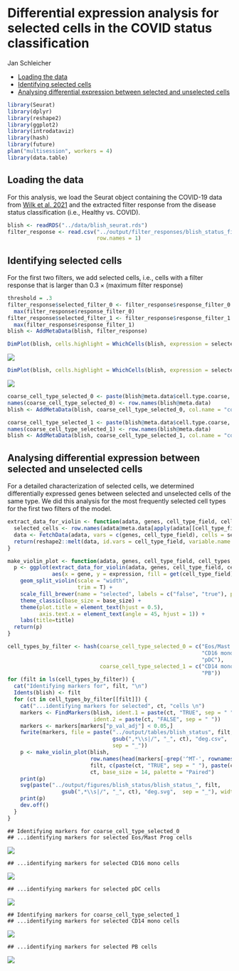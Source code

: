 Differential expression analysis for selected cells in the COVID status
classification
================
Jan Schleicher

- <a href="#loading-the-data" id="toc-loading-the-data">Loading the
  data</a>
- <a href="#identifying-selected-cells"
  id="toc-identifying-selected-cells">Identifying selected cells</a>
- <a
  href="#analysing-differential-expression-between-selected-and-unselected-cells"
  id="toc-analysing-differential-expression-between-selected-and-unselected-cells">Analysing
  differential expression between selected and unselected cells</a>

``` r
library(Seurat)
library(dplyr)
library(reshape2)
library(ggplot2)
library(introdataviz)
library(hash)
library(future)
plan("multisession", workers = 4)
library(data.table)
```

## Loading the data

For this analysis, we load the Seurat object containing the COVID-19
data from [Wilk et al. 2021](https://doi.org/10.1084/jem.20210582) and
the extracted filter response from the disease status classification
(i.e., Healthy vs. COVID).

``` r
blish <- readRDS("../data/blish_seurat.rds")
filter_response <- read.csv("../output/filter_responses/blish_status_filter_response.csv",
                            row.names = 1)
```

## Identifying selected cells

For the first two filters, we add selected cells, i.e., cells with a
filter response that is larger than
$0.3 \times (\text{maximum filter response})$

``` r
threshold = .3
filter_response$selected_filter_0 <- filter_response$response_filter_0 > threshold *
  max(filter_response$response_filter_0)
filter_response$selected_filter_1 <- filter_response$response_filter_1 > threshold *
  max(filter_response$response_filter_1)
blish <- AddMetaData(blish, filter_response)

DimPlot(blish, cells.highlight = WhichCells(blish, expression = selected_filter_0), reduction = "umap")
```

![](differential_expression_blish_status_files/figure-gfm/selected_cells-1.png)<!-- -->

``` r
DimPlot(blish, cells.highlight = WhichCells(blish, expression = selected_filter_1), reduction = "umap")
```

![](differential_expression_blish_status_files/figure-gfm/selected_cells-2.png)<!-- -->

``` r
coarse_cell_type_selected_0 <- paste(blish@meta.data$cell.type.coarse, blish@meta.data$selected_filter_0)
names(coarse_cell_type_selected_0) <- row.names(blish@meta.data)
blish <- AddMetaData(blish, coarse_cell_type_selected_0, col.name = "coarse_cell_type_selected_0")

coarse_cell_type_selected_1 <- paste(blish@meta.data$cell.type.coarse, blish@meta.data$selected_filter_1)
names(coarse_cell_type_selected_1) <- row.names(blish@meta.data)
blish <- AddMetaData(blish, coarse_cell_type_selected_1, col.name = "coarse_cell_type_selected_1")
```

## Analysing differential expression between selected and unselected cells

For a detailed characterization of selected cells, we determined
differentially expressed genes between selected and unselected cells of
the same type. We did this analysis for the most frequently selected
cell types for the first two filters of the model.

``` r
extract_data_for_violin <- function(adata, genes, cell_type_field, cell_types) {
  selected_cells <- row.names(adata@meta.data[apply(adata[[cell_type_field]], 1, function(x) x %in% cell_types),])
  data <- FetchData(adata, vars = c(genes, cell_type_field), cells = selected_cells, slot = "data")
  return(reshape2::melt(data, id.vars = cell_type_field, variable.name = "gene", value.name = "expression"))
}

make_violin_plot <- function(adata, genes, cell_type_field, cell_types, title, base_size=12, palette="Set2") {
  p <- ggplot(extract_data_for_violin(adata, genes, cell_type_field, cell_types),
              aes(x = gene, y = expression, fill = get(cell_type_field))) +
    geom_split_violin(scale = "width",
                      trim = T) +
    scale_fill_brewer(name = "selected", labels = c("false", "true"), palette = palette) +
    theme_classic(base_size = base_size) +
    theme(plot.title = element_text(hjust = 0.5),
          axis.text.x = element_text(angle = 45, hjust = 1)) +
    labs(title=title)
  return(p)
}
```

``` r
cell_types_by_filter <- hash(coarse_cell_type_selected_0 = c("Eos/Mast Prog",
                                                             "CD16 mono",
                                                             "pDC"),
                             coarse_cell_type_selected_1 = c("CD14 mono",
                                                             "PB"))
for (filt in ls(cell_types_by_filter)) {
  cat("Identifying markers for", filt, "\n")
  Idents(blish) <- filt
  for (ct in cell_types_by_filter[[filt]]) {
    cat("...identifying markers for selected", ct, "cells \n")
    markers <- FindMarkers(blish, ident.1 = paste(ct, "TRUE", sep = " "),
                           ident.2 = paste(ct, "FALSE", sep = " "))
    markers <- markers[markers["p_val_adj"] < 0.05,]
    fwrite(markers, file = paste("../output/tables/blish_status", filt,
                                 gsub(",*\\s|/", "_", ct), "deg.csv",
                                 sep = "_"))
    p <- make_violin_plot(blish,
                          row.names(head(markers[-grep('^MT-', rownames(markers)),], n = 6)),
                          filt, c(paste(ct, "TRUE", sep = " "), paste(ct, "FALSE", sep = " ")),
                          ct, base_size = 14, palette = "Paired")
    print(p)
    svg(paste("../output/figures/blish_status/blish_status_", filt,
                 gsub(",*\\s|/", "_", ct), "deg.svg",  sep = "_"), width = 4, height = 4)
    print(p)
    dev.off()
  }
}
```

    ## Identifying markers for coarse_cell_type_selected_0 
    ## ...identifying markers for selected Eos/Mast Prog cells

![](differential_expression_blish_status_files/figure-gfm/de_analysis-1.png)<!-- -->

    ## ...identifying markers for selected CD16 mono cells

![](differential_expression_blish_status_files/figure-gfm/de_analysis-2.png)<!-- -->

    ## ...identifying markers for selected pDC cells

![](differential_expression_blish_status_files/figure-gfm/de_analysis-3.png)<!-- -->

    ## Identifying markers for coarse_cell_type_selected_1 
    ## ...identifying markers for selected CD14 mono cells

![](differential_expression_blish_status_files/figure-gfm/de_analysis-4.png)<!-- -->

    ## ...identifying markers for selected PB cells

![](differential_expression_blish_status_files/figure-gfm/de_analysis-5.png)<!-- -->
